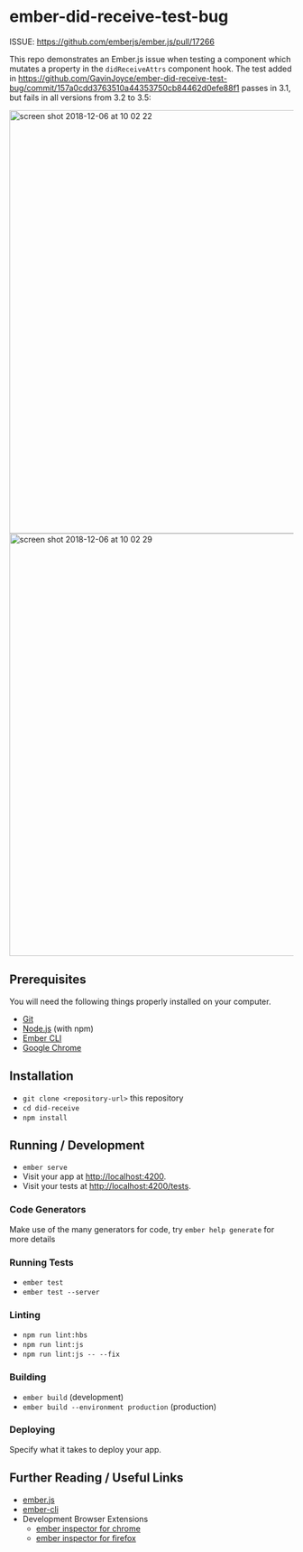 # ember-did-receive-test-bug

ISSUE: https://github.com/emberjs/ember.js/pull/17266

This repo demonstrates an Ember.js issue when testing a component which mutates a property in the `didReceiveAttrs` component hook. The test added in https://github.com/GavinJoyce/ember-did-receive-test-bug/commit/157a0cdd3763510a44353750cb84462d0efe88f1 passes in 3.1, but fails in all versions from 3.2 to 3.5:

<img width="750" alt="screen shot 2018-12-06 at 10 02 22" src="https://user-images.githubusercontent.com/2526/49577244-e9c39e00-f93e-11e8-8867-e436c21668b2.png">
<img width="749" alt="screen shot 2018-12-06 at 10 02 29" src="https://user-images.githubusercontent.com/2526/49577250-ed572500-f93e-11e8-8eee-c346cc5be876.png">


## Prerequisites

You will need the following things properly installed on your computer.

* [Git](https://git-scm.com/)
* [Node.js](https://nodejs.org/) (with npm)
* [Ember CLI](https://ember-cli.com/)
* [Google Chrome](https://google.com/chrome/)

## Installation

* `git clone <repository-url>` this repository
* `cd did-receive`
* `npm install`

## Running / Development

* `ember serve`
* Visit your app at [http://localhost:4200](http://localhost:4200).
* Visit your tests at [http://localhost:4200/tests](http://localhost:4200/tests).

### Code Generators

Make use of the many generators for code, try `ember help generate` for more details

### Running Tests

* `ember test`
* `ember test --server`

### Linting

* `npm run lint:hbs`
* `npm run lint:js`
* `npm run lint:js -- --fix`

### Building

* `ember build` (development)
* `ember build --environment production` (production)

### Deploying

Specify what it takes to deploy your app.

## Further Reading / Useful Links

* [ember.js](https://emberjs.com/)
* [ember-cli](https://ember-cli.com/)
* Development Browser Extensions
  * [ember inspector for chrome](https://chrome.google.com/webstore/detail/ember-inspector/bmdblncegkenkacieihfhpjfppoconhi)
  * [ember inspector for firefox](https://addons.mozilla.org/en-US/firefox/addon/ember-inspector/)
